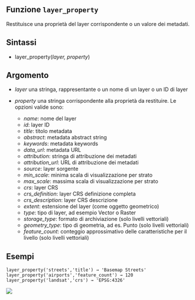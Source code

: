 ## Funzione `layer_property`

Restituisce una proprietà del layer corrispondente o un valore dei metadati.

## Sintassi

* layer_property(*layer, property*)

## Argomento

* *layer* una stringa, rappresentante o un nome di un layer o un ID di layer
* *property* una stringa corrispondente alla proprietà da restituire. Le opzioni valide sono:

    - *name*: nome del layer
    - *id*: layer ID
    - *title*: titolo metadata
    - *abstract*: metadata abstract string
    - *keywords*: metadata keywords
    - *data_url*: metadata URL
    - *attribution*: stringa di attribuzione dei metadati
    - *attribution_url*: URL di attribuzione dei metadati
    - *source*: layer sorgente
    - *min_scale*: minima scala di visualizzazione per strato
    - *max_scale*: massima scala di visualizzazione per strato
    - *crs*: layer CRS
    - *crs_definition*: layer CRS definizione completa
    - *crs_description*: layer CRS descrizione
    - *extent*: estensione del layer (come oggetto geometrico)
    - *type*: tipo di layer, ad esempio Vector o Raster
    - *storage_type*: formato di archiviazione (solo livelli vettoriali)
    - *geometry_type*: tipo di geometria, ad es. Punto (solo livelli vettoriali)
    - *feature_count*: conteggio approssimativo delle caratteristiche per il livello (solo livelli vettoriali)



## Esempi
```
layer_property('streets','title') → 'Basemap Streets'
layer_property('airports','feature_count') → 120
layer_property('landsat','crs') → 'EPSG:4326'
```

![](/img/generale/layer_property1.png)
